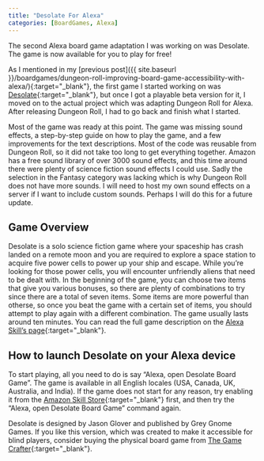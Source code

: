 ```yaml
---
title: "Desolate For Alexa"
categories: [BoardGames, Alexa]
---
```

The second Alexa board game adaptation I was working on was Desolate. The game is now available for you to play for free!
 
As I mentioned in my [previous post]({{ site.baseurl }}/boardgames/dungeon-roll-improving-board-game-accessibility-with-alexa/){:target="_blank"}, the first game I started working on was [Desolate](https://boardgamegeek.com/boardgame/249675/desolate){:target="_blank"}, but once I got a playable beta version for it, I moved on to the actual project which was adapting Dungeon Roll for Alexa. After releasing Dungeon Roll, I had to go back and finish what I started.
 
Most of the game was ready at this point. The game was missing sound effects, a step-by-step guide on how to play the game, and a few improvements for the text descriptions. Most of the code was reusable from Dungeon Roll, so it did not take too long to get everything together. Amazon has a free sound library of over 3000 sound effects, and this time around there were plenty of science fiction sound effects I could use. Sadly the selection in the Fantasy category was lacking which is why Dungeon Roll does not have more sounds. I will need to host my own sound effects on a server if I want to include custom sounds. Perhaps I will do this for a future update.
 
## Game Overview
 
Desolate is a solo science fiction game where your spaceship has crash landed on a remote moon and you are required to explore a space station to acquire five power cells to power up your ship and escape. While you’re looking for those power cells, you will encounter unfriendly aliens that need to be dealt with. In the beginning of the game, you can choose two items that give you various bonuses, so there are plenty of combinations to try since there are a total of seven items. Some items are more powerful than otherse, so once you beat the game with a certain set of items, you should attempt to play again with a different combination. The game usually lasts around ten minutes. You can read the full game description on the [Alexa Skill’s page](https://www.amazon.com/Ertay-Shashko-Desolate-Board-Game/dp/B087D6JDPS/ref=sr_1_1?dchild=1&keywords=desolate&qid=1588031402&s=digital-skills&sr=1-1){:target="_blank"}.
 
## How to launch Desolate on your Alexa device
 
To start playing, all you need to do is say “Alexa, open Desolate Board Game”. The game is available in all English locales (USA, Canada, UK, Australia, and India). If the game does not start for any reason, try enabling it from the [Amazon Skill Store](https://www.amazon.com/Ertay-Shashko-Desolate-Board-Game/dp/B087D6JDPS/ref=sr_1_1?dchild=1&keywords=desolate&qid=1588031402&s=digital-skills&sr=1-1){:target="_blank"} first, and then try the “Alexa, open Desolate Board Game” command again.
 
Desolate is designed by Jason Glover and published by Grey Gnome Games. If you like this version, which was created to make it accessible for blind players, consider buying the physical board game from [The Game Crafter](https://www.thegamecrafter.com/games/desolate){:target="_blank"}.